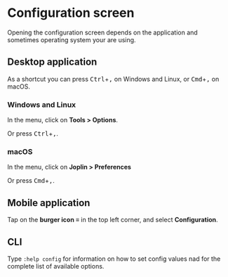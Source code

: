 # Configuration screen

Opening the configuration screen depends on the application and sometimes operating system your are using.

## Desktop application

As a shortcut you can press <kbd>Ctrl</kbd>+<kbd>,</kbd> on Windows and Linux, or <kbd>Cmd</kbd>+<kbd>,</kbd> on macOS.

### Windows and Linux

In the menu, click on **Tools > Options**.

Or press <kbd>Ctrl</kbd>+<kbd>,</kbd>.

### macOS

In the menu, click on **Joplin > Preferences**

Or press <kbd>Cmd</kbd>+<kbd>,</kbd>.

## Mobile application

Tap on the **burger icon ≡** in the top left corner, and select **Configuration**.

## CLI

Type `:help config` for information on how to set config values nad for the complete list of available options.
